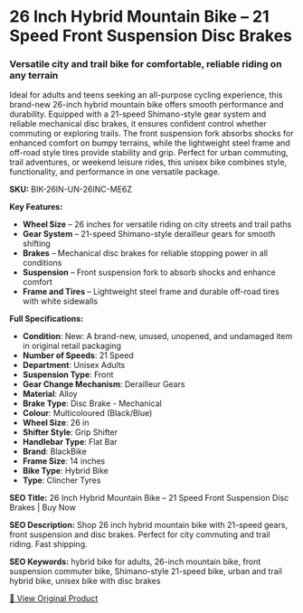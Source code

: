 # 26 Inch Hybrid Mountain Bike – 21 Speed Front Suspension Disc Brakes

### Versatile city and trail bike for comfortable, reliable riding on any terrain

Ideal for adults and teens seeking an all-purpose cycling experience, this brand-new 26-inch hybrid mountain bike offers smooth performance and durability. Equipped with a 21-speed Shimano-style gear system and reliable mechanical disc brakes, it ensures confident control whether commuting or exploring trails. The front suspension fork absorbs shocks for enhanced comfort on bumpy terrains, while the lightweight steel frame and off-road style tires provide stability and grip. Perfect for urban commuting, trail adventures, or weekend leisure rides, this unisex bike combines style, functionality, and performance in one versatile package.

**SKU:** BIK-26IN-UN-26INC-ME6Z

**Key Features:**
- **Wheel Size** – 26 inches for versatile riding on city streets and trail paths
- **Gear System** – 21-speed Shimano-style derailleur gears for smooth shifting
- **Brakes** – Mechanical disc brakes for reliable stopping power in all conditions
- **Suspension** – Front suspension fork to absorb shocks and enhance comfort
- **Frame and Tires** – Lightweight steel frame and durable off-road tires with white sidewalls

**Full Specifications:**
- **Condition**: New: A brand-new, unused, unopened, and undamaged item in original retail packaging
- **Number of Speeds**: 21 Speed
- **Department**: Unisex Adults
- **Suspension Type**: Front
- **Gear Change Mechanism**: Derailleur Gears
- **Material**: Alloy
- **Brake Type**: Disc Brake - Mechanical
- **Colour**: Multicoloured (Black/Blue)
- **Wheel Size**: 26 in
- **Shifter Style**: Grip Shifter
- **Handlebar Type**: Flat Bar
- **Brand**: BlackBike
- **Frame Size**: 14 inches
- **Bike Type**: Hybrid Bike
- **Type**: Clincher Tyres

**SEO Title:** 26 Inch Hybrid Mountain Bike – 21 Speed Front Suspension Disc Brakes | Buy Now

**SEO Description:** Shop 26 inch hybrid mountain bike with 21-speed gears, front suspension and disc brakes. Perfect for city commuting and trail riding. Fast shipping.

**SEO Keywords:** hybrid bike for adults, 26-inch mountain bike, front suspension commuter bike, Shimano-style 21-speed bike, urban and trail hybrid bike, unisex bike with disc brakes

[🔗 View Original Product](https://www.ebay.co.uk/itm/236065645546)
